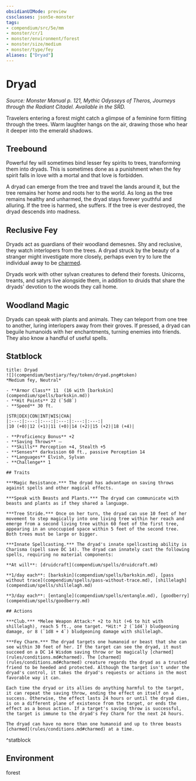 ```yaml
---
obsidianUIMode: preview
cssclasses: json5e-monster
tags:
- compendium/src/5e/mm
- monster/cr/1
- monster/environment/forest
- monster/size/medium
- monster/type/fey
aliases: ["Dryad"]
---
```

# Dryad
*Source: Monster Manual p. 121, Mythic Odysseys of Theros, Journeys through the Radiant Citadel. Available in the SRD.*  

Travelers entering a forest might catch a glimpse of a feminine form flitting through the trees. Warm laughter hangs on the air, drawing those who hear it deeper into the emerald shadows.

## Treebound

Powerful fey will sometimes bind lesser fey spirits to trees, transforming them into dryads. This is sometimes done as a punishment when the fey spirit falls in love with a mortal and that love is forbidden.

A dryad can emerge from the tree and travel the lands around it, but the tree remains her home and roots her to the world. As long as the tree remains healthy and unharmed, the dryad stays forever youthful and alluring. If the tree is harmed, she suffers. If the tree is ever destroyed, the dryad descends into madness.

## Reclusive Fey

Dryads act as guardians of their woodland demesnes. Shy and reclusive, they watch interlopers from the trees. A dryad struck by the beauty of a stranger might investigate more closely, perhaps even try to lure the individual away to be [charmed](rules/conditions.md#charmed).

Dryads work with other sylvan creatures to defend their forests. Unicorns, treants, and satyrs live alongside them, in addition to druids that share the dryads' devotion to the woods they call home.

## Woodland Magic

Dryads can speak with plants and animals. They can teleport from one tree to another, luring interlopers away from their groves. If pressed, a dryad can beguile humanoids with her enchantments, turning enemies into friends. They also know a handful of useful spells.

## Statblock

```ad-statblock
title: Dryad
![](compendium/bestiary/fey/token/dryad.png#token)
*Medium fey, Neutral*

- **Armor Class** 11  (16 with [barkskin](compendium/spells/barkskin.md))
- **Hit Points** 22 (`5d8`)
- **Speed** 30 ft.

|STR|DEX|CON|INT|WIS|CHA|
|:---:|:---:|:---:|:---:|:---:|:---:|
|10 (+0)|12 (+1)|11 (+0)|14 (+2)|15 (+2)|18 (+4)|

- **Proficiency Bonus** +2
- **Saving Throws** ⏤
- **Skills** Perception +4, Stealth +5
- **Senses** darkvision 60 ft., passive Perception 14
- **Languages** Elvish, Sylvan
- **Challenge** 1

## Traits

***Magic Resistance.*** The dryad has advantage on saving throws against spells and other magical effects.

***Speak with Beasts and Plants.*** The dryad can communicate with beasts and plants as if they shared a language.

***Tree Stride.*** Once on her turn, the dryad can use 10 feet of her movement to step magically into one living tree within her reach and emerge from a second living tree within 60 feet of the first tree, appearing in an unoccupied space within 5 feet of the second tree. Both trees must be large or bigger.

***Innate Spellcasting.*** The dryad's innate spellcasting ability is Charisma (spell save DC 14). The dryad can innately cast the following spells, requiring no material components:

**At will**: [druidcraft](compendium/spells/druidcraft.md)

**1/day each**: [barkskin](compendium/spells/barkskin.md), [pass without trace](compendium/spells/pass-without-trace.md), [shillelagh](compendium/spells/shillelagh.md)

**3/day each**: [entangle](compendium/spells/entangle.md), [goodberry](compendium/spells/goodberry.md)

## Actions

***Club.*** *Melee Weapon Attack:* +2 to hit (+6 to hit with shillelagh), reach 5 ft., one target. *Hit:* 2 (`1d4`) bludgeoning damage, or 8 (`1d8 + 4`) bludgeoning damage with shillelagh.

***Fey Charm.*** The dryad targets one humanoid or beast that she can see within 30 feet of her. If the target can see the dryad, it must succeed on a DC 14 Wisdom saving throw or be magically [charmed](rules/conditions.md#charmed). The [charmed](rules/conditions.md#charmed) creature regards the dryad as a trusted friend to be heeded and protected. Although the target isn't under the dryad's control, it takes the dryad's requests or actions in the most favorable way it can.

Each time the dryad or its allies do anything harmful to the target, it can repeat the saving throw, ending the effect on itself on a success. Otherwise, the effect lasts 24 hours or until the dryad dies, is on a different plane of existence from the target, or ends the effect as a bonus action. If a target's saving throw is successful, the target is immune to the dryad's Fey Charm for the next 24 hours.

The dryad can have no more than one humanoid and up to three beasts [charmed](rules/conditions.md#charmed) at a time.
```
^statblock

## Environment

forest